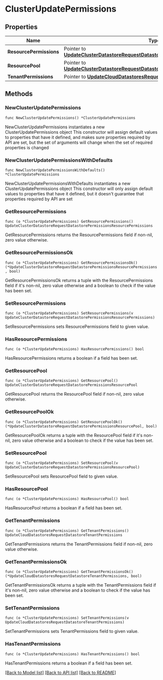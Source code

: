 # ClusterUpdatePermissions

## Properties

Name | Type | Description | Notes
------------ | ------------- | ------------- | -------------
**ResourcePermissions** | Pointer to [**UpdateClusterDatastoreRequestDatastorePermissionsResourcePermissions**](UpdateClusterDatastoreRequestDatastorePermissionsResourcePermissions.md) |  | [optional] 
**ResourcePool** | Pointer to [**UpdateClusterDatastoreRequestDatastorePermissionsResourcePool**](UpdateClusterDatastoreRequestDatastorePermissionsResourcePool.md) |  | [optional] 
**TenantPermissions** | Pointer to [**UpdateCloudDatastoresRequestDatastoreTenantPermissions**](UpdateCloudDatastoresRequestDatastoreTenantPermissions.md) |  | [optional] 

## Methods

### NewClusterUpdatePermissions

`func NewClusterUpdatePermissions() *ClusterUpdatePermissions`

NewClusterUpdatePermissions instantiates a new ClusterUpdatePermissions object
This constructor will assign default values to properties that have it defined,
and makes sure properties required by API are set, but the set of arguments
will change when the set of required properties is changed

### NewClusterUpdatePermissionsWithDefaults

`func NewClusterUpdatePermissionsWithDefaults() *ClusterUpdatePermissions`

NewClusterUpdatePermissionsWithDefaults instantiates a new ClusterUpdatePermissions object
This constructor will only assign default values to properties that have it defined,
but it doesn't guarantee that properties required by API are set

### GetResourcePermissions

`func (o *ClusterUpdatePermissions) GetResourcePermissions() UpdateClusterDatastoreRequestDatastorePermissionsResourcePermissions`

GetResourcePermissions returns the ResourcePermissions field if non-nil, zero value otherwise.

### GetResourcePermissionsOk

`func (o *ClusterUpdatePermissions) GetResourcePermissionsOk() (*UpdateClusterDatastoreRequestDatastorePermissionsResourcePermissions, bool)`

GetResourcePermissionsOk returns a tuple with the ResourcePermissions field if it's non-nil, zero value otherwise
and a boolean to check if the value has been set.

### SetResourcePermissions

`func (o *ClusterUpdatePermissions) SetResourcePermissions(v UpdateClusterDatastoreRequestDatastorePermissionsResourcePermissions)`

SetResourcePermissions sets ResourcePermissions field to given value.

### HasResourcePermissions

`func (o *ClusterUpdatePermissions) HasResourcePermissions() bool`

HasResourcePermissions returns a boolean if a field has been set.

### GetResourcePool

`func (o *ClusterUpdatePermissions) GetResourcePool() UpdateClusterDatastoreRequestDatastorePermissionsResourcePool`

GetResourcePool returns the ResourcePool field if non-nil, zero value otherwise.

### GetResourcePoolOk

`func (o *ClusterUpdatePermissions) GetResourcePoolOk() (*UpdateClusterDatastoreRequestDatastorePermissionsResourcePool, bool)`

GetResourcePoolOk returns a tuple with the ResourcePool field if it's non-nil, zero value otherwise
and a boolean to check if the value has been set.

### SetResourcePool

`func (o *ClusterUpdatePermissions) SetResourcePool(v UpdateClusterDatastoreRequestDatastorePermissionsResourcePool)`

SetResourcePool sets ResourcePool field to given value.

### HasResourcePool

`func (o *ClusterUpdatePermissions) HasResourcePool() bool`

HasResourcePool returns a boolean if a field has been set.

### GetTenantPermissions

`func (o *ClusterUpdatePermissions) GetTenantPermissions() UpdateCloudDatastoresRequestDatastoreTenantPermissions`

GetTenantPermissions returns the TenantPermissions field if non-nil, zero value otherwise.

### GetTenantPermissionsOk

`func (o *ClusterUpdatePermissions) GetTenantPermissionsOk() (*UpdateCloudDatastoresRequestDatastoreTenantPermissions, bool)`

GetTenantPermissionsOk returns a tuple with the TenantPermissions field if it's non-nil, zero value otherwise
and a boolean to check if the value has been set.

### SetTenantPermissions

`func (o *ClusterUpdatePermissions) SetTenantPermissions(v UpdateCloudDatastoresRequestDatastoreTenantPermissions)`

SetTenantPermissions sets TenantPermissions field to given value.

### HasTenantPermissions

`func (o *ClusterUpdatePermissions) HasTenantPermissions() bool`

HasTenantPermissions returns a boolean if a field has been set.


[[Back to Model list]](../README.md#documentation-for-models) [[Back to API list]](../README.md#documentation-for-api-endpoints) [[Back to README]](../README.md)



